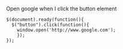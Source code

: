 Open google when I click the button element

```
$(document).ready(function(){
  $("button").click(function(){
	window.open('http://www.google.com');   
    });
});
```
